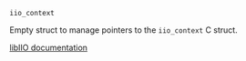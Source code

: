 ```
iio_context
```

Empty struct to manage pointers to the `iio_context` C struct.

[libIIO documentation](https://analogdevicesinc.github.io/libiio/master/libiio/structiio__context.html)
